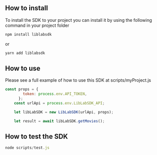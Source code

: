 ## How to install 
To install the SDK to your project you can install it by using the following command in your project folder

```bash
npm install liblabsdk 
```
or
```bash
yarn add liblabsdk
```
## How to use 

Please see a full example of how to use this SDK at scripts/myProject.js

```javascript
const props = {
        token: process.env.API_TOKEN,
      };
    const urlApi = process.env.LibLabSDK_API;

    let libLabSDK = new LibLabSDK(urlApi, props);

    let result = await libLabSDK.getMovies();

```

## How to test the SDK

```javascript
node scripts/test.js
```
